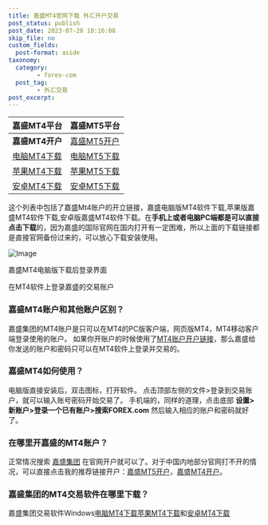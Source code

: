 ```yaml
---
title: 嘉盛MT4官网下载 外汇开户交易
post_status: publish
post_date: 2023-07-20 10:16:08
skip_file: no
custom_fields: 
  post-format: aside
taxonomy:
  category:
        - forex-com
  post_tag:
        - 外汇交易
post_excerpt: 
---
```

| 嘉盛MT4平台 | 嘉盛MT5平台 |
| :--- | :--- |
| **嘉盛MT4开户** | [嘉盛MT5开户](https://application.denglupingtai.com/cn-mt5-partner/step/1?ibcode=JIAWMT5) |
| [电脑MT4下载](https://download.mql5.com/cdn/web/8536/mt4/forexcomglobalcn4setup.exe) | [电脑MT5下载](https://download.mql5.com/cdn/web/13702/mt5/forexcomglobalcn5setup.exe) |
| [苹果MT4下载](https://itunes.apple.com/cn/app/metatrader-4/id496212596?mt=8) | [苹果MT5下载](https://itunes.apple.com/cn/app/metatrader-5-forex-stocks/id413251709) |
| [安卓MT4下载](https://download.mql5.com/cdn/web/metaquotes.software.corp/mt4/metatrader4.apk) | [安卓MT5下载](https://download.mql5.com/cdn/web/metaquotes.software.corp/mt5/metatrader5.apk) |

这个列表中包括了嘉盛Mt4账户的开立链接，嘉盛电脑版MT4软件下载,苹果版嘉盛MT4软件下载,安卓版嘉盛MT4软件下载。在**手机上或者电脑PC端都是可以直接点击下载**的，因为嘉盛的国际官网在国内打开有一定困难，所以上面的下载链接都是直接官网备份过来的，可以放心下载安装使用。

![Image](https://cdn.fendou.la/tuoss/forex-mt4.png)

嘉盛MT4电脑版下载后登录界面

在MT4软件上登录嘉盛的交易账户

### 嘉盛MT4账户和其他账户区别？

嘉盛集团的MT4账户是只可以在MT4的PC版客户端，网页版MT4，MT4移动客户端登录使用的账户。
如果你开账户的时候使用了[MT4账户开户链接](https://application.denglupingtai.com/cn-meta/step/1?ibcode=JIAWMT)，那么嘉盛给你发送的账户和密码只可以在MT4软件上登录并交易的。

### 嘉盛MT4如何使用？

电脑版直接安装后，双击图标，打开软件。
点击顶部左侧的文件>登录到交易账户，就可以输入账号密码开始交易了。
手机端的，同样的道理，点击底部 **设置>新账户>登录一个已有账户>搜索FOREX.com**
然后输入相应的账户和密码就好了。

### 在哪里开嘉盛的MT4账户？

正常情况搜索 [嘉盛集团](https://www.ssgg.net/go/forexcom/) 在官网开户就可以了。对于中国内地部分官网打不开的情况，可以直接点击我的推荐链接开户：[嘉盛MT5开户](https://application.denglupingtai.com/cn-mt5-partner/step/1?ibcode=JIAWMT5)，[嘉盛MT4开户](https://www.ssgg.net/go/forexcom/)。

### 嘉盛集团的MT4交易软件在哪里下载？

嘉盛集团交易软件Windows[电脑MT4下载](https://download.mql5.com/cdn/web/first.prudential.markets/mt4/fpmarkets4setup.exe)[苹果MT4下载](https://itunes.apple.com/cn/app/metatrader-4/id496212596?mt=8)和[安卓MT4下载](https://cdn.fendou.la/tuoss/mt4.apk)